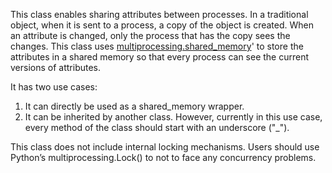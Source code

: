 This class enables sharing attributes between processes. In a traditional object, when it is sent to a process, a copy of the object is created. When an attribute is changed, only the process that has the copy sees the changes. This class uses [multiprocessing.shared_memory](https://docs.python.org/3/library/multiprocessing.shared_memory.html#module-multiprocessing.shared_memory)' to store the attributes in a shared memory so that every process can see the current versions of attributes.

It has two use cases:
1) It can directly be used as a shared_memory wrapper.
2) It can be inherited by another class. However, currently in this use case, every method of the class should start with an underscore ("_").

This class does not include internal locking mechanisms. Users should use Python’s multiprocessing.Lock() to not to face any concurrency problems.
